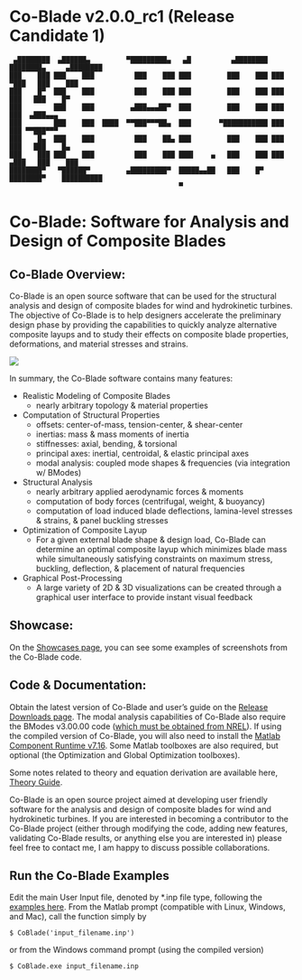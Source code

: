 Co-Blade v2.0.0_rc1 (Release Candidate 1)
========

     ▄████████  ▄██████▄         ▀█████████▄   ▄█          ▄████████ ████████▄     ▄████████ 
    ███    ███ ███    ███          ███    ███ ███         ███    ███ ███   ▀███   ███    ███ 
    ███    █▀  ███    ███          ███    ███ ███         ███    ███ ███    ███   ███    █▀  
    ███        ███    ███         ▄███▄▄▄██▀  ███         ███    ███ ███    ███  ▄███▄▄▄     
    ███        ███    ███  ████  ▀▀███▀▀▀██▄  ███       ▀███████████ ███    ███ ▀▀███▀▀▀     
    ███    █▄  ███    ███          ███    ██▄ ███         ███    ███ ███    ███   ███    █▄  
    ███    ███ ███    ███          ███    ███ ███▌    ▄   ███    ███ ███   ▄███   ███    ███ 
    ████████▀   ▀██████▀         ▄█████████▀  █████▄▄██   ███    █▀  ████████▀    ██████████ 
                                              ▀                                              

# Co-Blade: Software for Analysis and Design of Composite Blades

## Co-Blade Overview:

Co-Blade is an open source software that can be used for the structural analysis and design of composite blades for wind and hydrokinetic turbines. The objective of Co-Blade is to help designers accelerate the preliminary design phase by providing the capabilities to quickly analyze alternative composite layups and to study their effects on composite blade properties, deformations, and material stresses and strains.
   
![](https://raw.githubusercontent.com/nnmrec/Co-Blade/master/Documentation/images/Co-Blade%20logo.png)

In summary, the Co-Blade software contains many features:

* Realistic Modeling of Composite Blades
  * nearly arbitrary topology & material properties
* Computation of Structural Properties
  * offsets: center-of-mass, tension-center, & shear-center
  * inertias: mass & mass moments of inertia
  * stiffnesses: axial, bending, & torsional
  * principal axes: inertial, centroidal, & elastic principal axes
  * modal analysis: coupled mode shapes & frequencies (via integration w/ BModes)
* Structural Analysis
  * nearly arbitrary applied aerodynamic forces & moments
  * computation of body forces (centrifugal, weight, & buoyancy)
  * computation of load induced blade deflections, lamina-level stresses & strains, & panel buckling stresses
* Optimization of Composite Layup
  * For a given external blade shape & design load, Co-Blade can determine an optimal composite layup which minimizes blade mass while simultaneously satisfying constraints on maximum stress, buckling, deflection, & placement of natural frequencies
* Graphical Post-Processing
  * A large variety of 2D & 3D visualizations can be created through a graphical user interface to provide instant visual feedback

## Showcase:

On the [Showcases page](https://github.com/nnmrec/Co-Blade/blob/master/Documentation/2_Showcases.md), you can see some examples of screenshots from the Co-Blade code.


## Code & Documentation:

Obtain the latest version of Co-Blade and user’s guide on the [Release Downloads page](https://github.com/nnmrec/Co-Blade/releases). The modal analysis capabilities of Co-Blade also require the BModes v3.00.00 code ([which must be obtained from NREL](https://nwtc.nrel.gov/BModes)). If using the compiled version of Co-Blade, you will also need to install the [Matlab Component Runtime v7.16](http://wind.nrel.gov/designcodes/miscellaneous/MatLab_MCRInstaller/).  Some Matlab toolboxes are also required, but optional (the Optimization and Global Optimization toolboxes).

Some notes related to theory and equation derivation are available here, [Theory Guide](https://github.com/nnmrec/Co-Blade/blob/master/Documentation/4_Notes.md).

Co-Blade is an open source project aimed at developing user friendly software for the analysis and design of composite blades for wind and hydrokinetic turbines. If you are interested in becoming a contributor to the Co-Blade project (either through modifying the code, adding new features, validating Co-Blade results, or anything else you are interested in) please feel free to contact me, I am happy to discuss possible collaborations.


## Run the Co-Blade Examples

Edit the main User Input file, denoted by *.inp file type, following the [examples here](https://github.com/nnmrec/Co-Blade/tree/master/Inputs).
From the Matlab prompt (compatible with Linux, Windows, and Mac), call the function simply by

    $ CoBlade('input_filename.inp')

or from the Windows command prompt (using the compiled version)

    $ CoBlade.exe input_filename.inp
